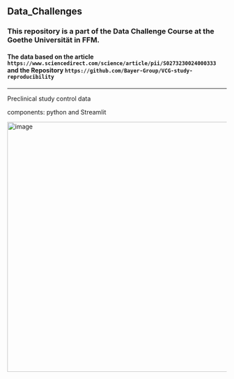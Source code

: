 ## Data_Challenges
### This repository is a part of the Data Challenge Course at the Goethe Universität in FFM.
#### The data based on the article `https://www.sciencedirect.com/science/article/pii/S0273230024000333` and the Repository `https://github.com/Bayer-Group/VCG-study-reproducibility`
------------------------------------
Preclinical study control data

components: python and Streamlit

<img width="1021" height="573" alt="image" src="https://github.com/user-attachments/assets/0b94191c-aea8-4616-83ee-3b9a83b0ed73" />

